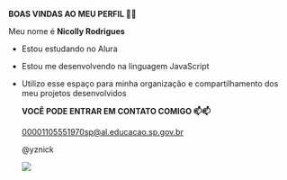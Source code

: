 **BOAS VINDAS AO MEU PERFIL 💜💜**

Meu nome é **Nicolly Rodrigues**

- Estou estudando no Alura
- Estou me desenvolvendo na linguagem JavaScript
- Utilizo esse espaço para minha organização e compartilhamento dos meu projetos desenvolvidos

  **VOCÊ PODE ENTRAR EM CONTATO COMIGO 📫📫**
  
  00001105551970sp@al.educacao.sp.gov.br

  @yznick

  ![](https://media1.tenor.com/m/IIxvyrhdmJEAAAAC/love-hearts.gif)
